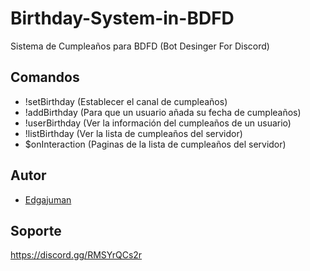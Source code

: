 # Birthday-System-in-BDFD
Sistema de Cumpleaños para BDFD (Bot Desinger For Discord)

## Comandos
- !setBirthday (Establecer el canal de cumpleaños)
- !addBirthday (Para que un usuario añada su fecha de cumpleaños)
- !userBirthday (Ver la información del cumpleaños de un usuario)
- !listBirthday (Ver la lista de cumpleaños del servidor)
- $onInteraction (Paginas de la lista de cumpleaños del servidor)

## Autor

- [Edgajuman](https://github.com/edgajuman)


## Soporte

https://discord.gg/RMSYrQCs2r
